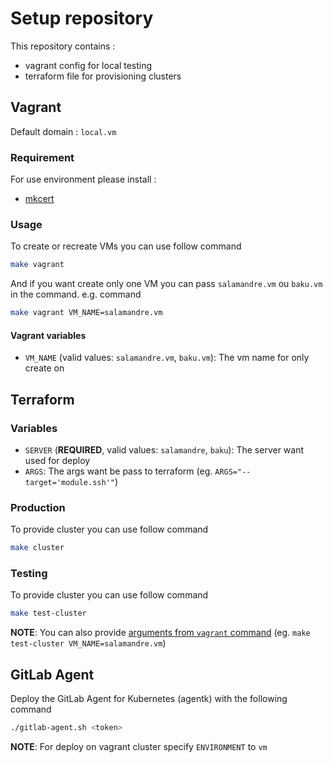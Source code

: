 # Setup repository

This repository contains :

- vagrant config for local testing
- terraform file for provisioning clusters

## Vagrant

Default domain : `local.vm`

### Requirement

For use environment please install :

- [mkcert](https://github.com/FiloSottile/mkcert)

### Usage

To create or recreate VMs you can use follow command

```sh
make vagrant
```

And if you want create only one VM you can pass `salamandre.vm` ou `baku.vm` in the command. e.g. command

```sh
make vagrant VM_NAME=salamandre.vm
```

#### Vagrant variables

- `VM_NAME` (valid values: `salamandre.vm`, `baku.vm`): The vm name for only create on

## Terraform

### Variables

- `SERVER` (**REQUIRED**, valid values: `salamandre`, `baku`): The server want used for deploy
- `ARGS`: The args want be pass to terraform (eg. `ARGS="--target='module.ssh'"`)

### Production

To provide cluster you can use follow command

```sh
make cluster
```

### Testing

To provide cluster you can use follow command

```sh
make test-cluster
```

**NOTE**: You can also provide [arguments from `vagrant` command](#vagrant-variables) (eg. `make test-cluster VM_NAME=salamandre.vm`)

## GitLab Agent

Deploy the GitLab Agent for Kubernetes (agentk) with the following command

```sh
./gitlab-agent.sh <token>
```

**NOTE**: For deploy on vagrant cluster specify `ENVIRONMENT` to `vm`
